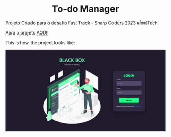 <h1 align="center"> To-do Manager</h1>

Projeto Criado para o desafio Fast Track - Sharp Coders 2023  #ÍmãTech

Abra o projeto [AQUI!](https://lenysjunior.github.io/desafio-FastTrack/login.html)

This is how the project looks like:

![image](https://github.com/lenysjunior/desafio-FastTrack/blob/main/img/tela.png)
